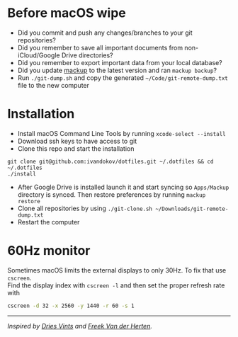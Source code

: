 # Before macOS wipe
- Did you commit and push any changes/branches to your git repositories?
- Did you remember to save all important documents from non-iCloud/Google Drive directories?
- Did you remember to export important data from your local database?
- Did you update [mackup](https://github.com/lra/mackup) to the latest version and ran `mackup backup`?
- Run `./git-dump.sh` and copy the generated `~/Code/git-remote-dump.txt` file to the new computer

# Installation
- Install macOS Command Line Tools by running `xcode-select --install`
- Download ssh keys to have access to git
- Clone this repo and start the installation
```
git clone git@github.com:ivandokov/dotfiles.git ~/.dotfiles && cd ~/.dotfiles
./install
```
- After Google Drive is installed launch it and start syncing so `Apps/Mackup` directory is synced. Then restore preferences by running `mackup restore`
- Clone all repositories by using `./git-clone.sh ~/Downloads/git-remote-dump.txt`
- Restart the computer

# 60Hz monitor
Sometimes macOS limits the external displays to only 30Hz. To fix that use `cscreen`.  
Find the display index with `cscreen -l` and then set the proper refresh rate with 
```bash
cscreen -d 32 -x 2560 -y 1440 -r 60 -s 1
```

---

*Inspired by [Dries Vints](https://github.com/driesvints/dotfiles) and [Freek Van der Herten](https://github.com/freekmurze/dotfiles).*
